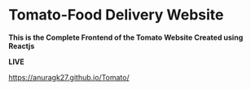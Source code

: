 # Tomato-Food Delivery Website 


**This is the Complete Frontend of the Tomato Website Created using Reactjs**

**LIVE**

https://anuragk27.github.io/Tomato/

